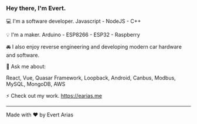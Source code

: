 ### Hey there, I'm Evert. 

:computer: I'm a software developer.
Javascript - NodeJS - C++

💡 I'm a maker.
Arduino - ESP8266 - ESP32 - Raspberry

:oncoming_automobile: I also enjoy reverse engineering and developing modern car hardware and software.

💬 Ask me about:

React, Vue, Quasar Framework, Loopback, Android, Canbus, Modbus, MySQL, MongoDB, AWS

⚡ Check out my work. https://earias.me

-----------------------------------------------------------------------------------



Made with :heart: by Evert Arias

